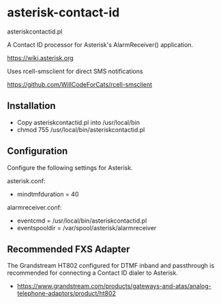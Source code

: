 # asterisk-contact-id
asteriskcontactid.pl

A Contact ID processor for Asterisk's AlarmReceiver() application.

https://wiki.asterisk.org

Uses rcell-smsclient for direct SMS notifications

https://github.com/WillCodeForCats/rcell-smsclient

## Installation
* Copy asteriskcontactid.pl into /usr/local/bin
* chmod 755 /usr/local/bin/asteriskcontactid.pl

## Configuration
Configure the following settings for Asterisk.

asterisk.conf:
* mindtmfduration = 40

alarmreceiver.conf:
* eventcmd = /usr/local/bin/asteriskcontactid.pl
* eventspooldir = /var/spool/asterisk/alarmreceiver

## Recommended FXS Adapter
The Grandstream HT802 configured for DTMF inband and passthrough is recommended for connecting a Contact ID dialer to Asterisk.

* https://www.grandstream.com/products/gateways-and-atas/analog-telephone-adaptors/product/ht802
